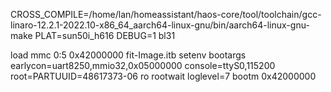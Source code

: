 CROSS_COMPILE=/home/lan/homeassistant/haos-core/tool/toolchain/gcc-linaro-12.2.1-2022.10-x86_64_aarch64-linux-gnu/bin/aarch64-linux-gnu-  make PLAT=sun50i_h616 DEBUG=1 bl31

load mmc 0:5 0x42000000 fit-Image.itb
setenv bootargs earlycon=uart8250,mmio32,0x05000000 console=ttyS0,115200 root=PARTUUID=48617373-06 ro rootwait loglevel=7
bootm 0x42000000 